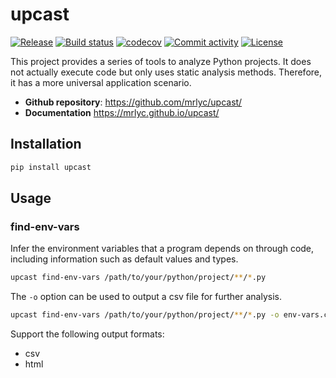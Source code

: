 # upcast

[![Release](https://img.shields.io/github/v/release/mrlyc/upcast)](https://img.shields.io/github/v/release/mrlyc/upcast)
[![Build status](https://img.shields.io/github/actions/workflow/status/mrlyc/upcast/main.yml?branch=main)](https://github.com/mrlyc/upcast/actions/workflows/main.yml?query=branch%3Amain)
[![codecov](https://codecov.io/gh/mrlyc/upcast/branch/main/graph/badge.svg)](https://codecov.io/gh/mrlyc/upcast)
[![Commit activity](https://img.shields.io/github/commit-activity/m/mrlyc/upcast)](https://img.shields.io/github/commit-activity/m/mrlyc/upcast)
[![License](https://img.shields.io/github/license/mrlyc/upcast)](https://img.shields.io/github/license/mrlyc/upcast)

This project provides a series of tools to analyze Python projects. It does not actually execute code but only uses
static analysis methods. Therefore, it has a more universal application scenario.

- **Github repository**: <https://github.com/mrlyc/upcast/>
- **Documentation** <https://mrlyc.github.io/upcast/>

## Installation

```bash
pip install upcast
```

## Usage

### find-env-vars

Infer the environment variables that a program depends on through code, including information such as default values and
types.

```bash
upcast find-env-vars /path/to/your/python/project/**/*.py
```

The `-o` option can be used to output a csv file for further analysis.

```bash
upcast find-env-vars /path/to/your/python/project/**/*.py -o env-vars.csv
```

Support the following output formats:

- csv
- html
